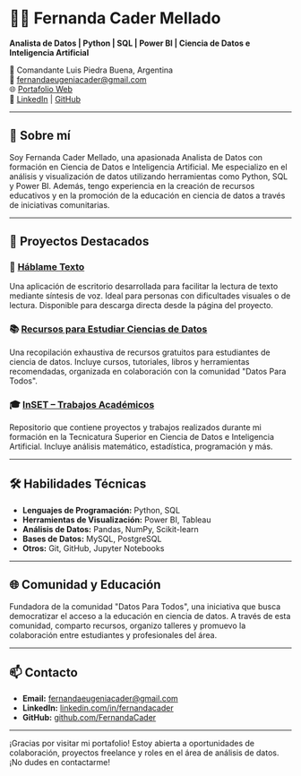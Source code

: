 
# 👩‍💻 Fernanda Cader Mellado

**Analista de Datos | Python | SQL | Power BI | Ciencia de Datos e Inteligencia Artificial**

📍 Comandante Luis Piedra Buena, Argentina  
📧 fernandaeugeniacader@gmail.com  
🌐 [Portafolio Web](https://fernandacader.github.io/)  
🔗 [LinkedIn](https://www.linkedin.com/in/fernandacader/) | [GitHub](https://github.com/FernandaCader)

---

## 🎯 Sobre mí

Soy Fernanda Cader Mellado, una apasionada Analista de Datos con formación en Ciencia de Datos e Inteligencia Artificial. Me especializo en el análisis y visualización de datos utilizando herramientas como Python, SQL y Power BI. Además, tengo experiencia en la creación de recursos educativos y en la promoción de la educación en ciencia de datos a través de iniciativas comunitarias.

---

## 🚀 Proyectos Destacados

### 📘 [Háblame Texto](https://fernandacader.github.io/hablame_texto/)

Una aplicación de escritorio desarrollada para facilitar la lectura de texto mediante síntesis de voz. Ideal para personas con dificultades visuales o de lectura. Disponible para descarga directa desde la página del proyecto.

### 📚 [Recursos para Estudiar Ciencias de Datos](https://github.com/FernandaCader/recursos-datos)

Una recopilación exhaustiva de recursos gratuitos para estudiantes de ciencia de datos. Incluye cursos, tutoriales, libros y herramientas recomendadas, organizada en colaboración con la comunidad "Datos Para Todos".

### 🎓 [InSET – Trabajos Académicos](https://github.com/FernandaCader/InSET)

Repositorio que contiene proyectos y trabajos realizados durante mi formación en la Tecnicatura Superior en Ciencia de Datos e Inteligencia Artificial. Incluye análisis matemático, estadística, programación y más.

---

## 🛠️ Habilidades Técnicas

- **Lenguajes de Programación:** Python, SQL
- **Herramientas de Visualización:** Power BI, Tableau
- **Análisis de Datos:** Pandas, NumPy, Scikit-learn
- **Bases de Datos:** MySQL, PostgreSQL
- **Otros:** Git, GitHub, Jupyter Notebooks

---

## 🌐 Comunidad y Educación

Fundadora de la comunidad "Datos Para Todos", una iniciativa que busca democratizar el acceso a la educación en ciencia de datos. A través de esta comunidad, comparto recursos, organizo talleres y promuevo la colaboración entre estudiantes y profesionales del área.

---

## 📫 Contacto

- **Email:** fernandaeugeniacader@gmail.com
- **LinkedIn:** [linkedin.com/in/fernandacader](https://www.linkedin.com/in/fernandacader/)
- **GitHub:** [github.com/FernandaCader](https://github.com/FernandaCader)

---

¡Gracias por visitar mi portafolio! Estoy abierta a oportunidades de colaboración, proyectos freelance y roles en el área de análisis de datos. ¡No dudes en contactarme!
